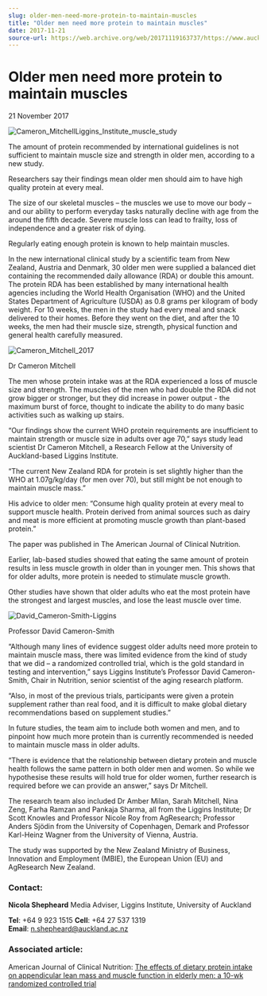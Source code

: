 ```yaml
---
slug: older-men-need-more-protein-to-maintain-muscles
title: "Older men need more protein to maintain muscles"
date: 2017-11-21
source-url: https://web.archive.org/web/20171119163737/https://www.auckland.ac.nz/en/about/news-events-and-notices/news/news-2017/11/older-men-need-more-protein-to-maintain-muscles.html
---
```

Older men need more protein to maintain muscles
===============================================

21 November 2017

![Cameron_MitchellLiggins_Institute_muscle_study](https://www.auckland.ac.nz/en/about/news-events-and-notices/news/news-2017/11/older-men-need-more-protein-to-maintain-muscles/_jcr_content/par/textimage/image.img.jpg/1511235380071.jpg "Cameron_MitchellLiggins_Institute_muscle_study")

The amount of protein recommended by international guidelines is not sufficient to maintain muscle size and strength in older men, according to a new study.

Researchers say their findings mean older men should aim to have high quality protein at every meal.

The size of our skeletal muscles – the muscles we use to move our body – and our ability to perform everyday tasks naturally decline with age from the around the fifth decade. Severe muscle loss can lead to frailty, loss of independence and a greater risk of dying.

Regularly eating enough protein is known to help maintain muscles.

In the new international clinical study by a scientific team from New Zealand, Austria and Denmark, 30 older men were supplied a balanced diet containing the recommended daily allowance (RDA) or double this amount. The protein RDA has been established by many international health agencies including the World Health Organisation (WHO) and the United States Department of Agriculture (USDA) as 0.8 grams per kilogram of body weight. For 10 weeks, the men in the study had every meal and snack delivered to their homes. Before they went on the diet, and after the 10 weeks, the men had their muscle size, strength, physical function and general health carefully measured.

![Cameron_Mitchell_2017](https://www.auckland.ac.nz/en/about/news-events-and-notices/news/news-2017/11/older-men-need-more-protein-to-maintain-muscles/_jcr_content/par/textimage_1/image.img.jpg/1511235403483.jpg "Cameron_Mitchell_2017")

Dr Cameron Mitchell

The men whose protein intake was at the RDA experienced a loss of muscle size and strength. The muscles of the men who had double the RDA did not grow bigger or stronger, but they did increase in power output - the maximum burst of force, thought to indicate the ability to do many basic activities such as walking up stairs.

“Our findings show the current WHO protein requirements are insufficient to maintain strength or muscle size in adults over age 70,” says study lead scientist Dr Cameron Mitchell, a Research Fellow at the University of Auckland-based Liggins Institute.

“The current New Zealand RDA for protein is set slightly higher than the WHO at 1.07g/kg/day (for men over 70), but still might be not enough to maintain muscle mass.”

His advice to older men: “Consume high quality protein at every meal to support muscle health. Protein derived from animal sources such as dairy and meat is more efficient at promoting muscle growth than plant-based protein.”

The paper was published in The American Journal of Clinical Nutrition.

Earlier, lab-based studies showed that eating the same amount of protein results in less muscle growth in older than in younger men. This shows that for older adults, more protein is needed to stimulate muscle growth.

Other studies have shown that older adults who eat the most protein have the strongest and largest muscles, and lose the least muscle over time.

![David_Cameron-Smith-Liggins](https://www.auckland.ac.nz/en/about/news-events-and-notices/news/news-2017/11/older-men-need-more-protein-to-maintain-muscles/_jcr_content/par/textimage_0/image.img.jpg/1511235413366.jpg "David_Cameron-Smith-Liggins")

Professor David Cameron-Smith

“Although many lines of evidence suggest older adults need more protein to maintain muscle mass, there was limited evidence from the kind of study that we did – a randomized controlled trial, which is the gold standard in testing and intervention,” says Liggins Institute’s Professor David Cameron-Smith, Chair in Nutrition, senior scientist of the aging research platform.

“Also, in most of the previous trials, participants were given a protein supplement rather than real food, and it is difficult to make global dietary recommendations based on supplement studies.” 

In future studies, the team aim to include both women and men, and to pinpoint how much more protein than is currently recommended is needed to maintain muscle mass in older adults.

“There is evidence that the relationship between dietary protein and muscle health follows the same pattern in both older men and women. So while we hypothesise these results will hold true for older women, further research is required before we can provide an answer,” says Dr Mitchell.

The research team also included Dr Amber Milan, Sarah Mitchell, Nina Zeng, Farha Ramzan and Pankaja Sharma, all from the Liggins Institute; Dr Scott Knowles and Professor Nicole Roy from AgResearch; Professor Anders Sjödin from the University of Copenhagen, Demark and Professor Karl-Heinz Wagner from the University of Vienna, Austria.

The study was supported by the New Zealand Ministry of Business, Innovation and Employment (MBIE), the European Union (EU) and AgResearch New Zealand.

### **Contact:**

**Nicola Shepheard** Media Adviser, Liggins Institute, University of Auckland

**Tel**: +64 9 923 1515 **Cell**: +64 27 537 1319 **Email**: [n.shepheard@auckland.ac.nz](mailto:n.shepheard@auckland.ac.nz)

### **Associated article:**

American Journal of Clinical Nutrition: [The effects of dietary protein intake on appendicular lean mass and muscle function in elderly men: a 10-wk randomized controlled trial](http://ajcn.nutrition.org/content/early/2017/11/01/ajcn.117.160325.abstract)